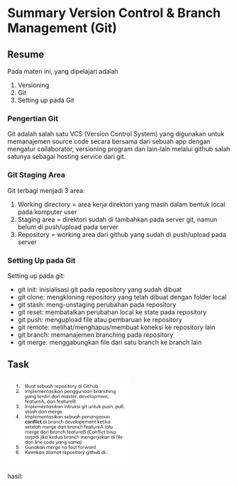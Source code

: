 # Summary Version Control & Branch Management (Git)

## Resume
Pada materi ini, yang dipelajari adalah
1. Versioning
2. Git
3. Setting up pada Git

### Pengertian Git
Git adalah salah satu VCS (Version Control System) yang digunakan untuk memanajemen source code secara bersama dari sebuah app dengan mengatur collaborator, versioning program dan lain-lain melalui github salah satunya sebagai hosting service dari git.

### Git Staging Area
Git terbagi menjadi 3 area:
1) Working directory = area kerja direktori yang masih dalam bentuk local pada komputer user
2) Staging area = direktori sudah di tambahkan pada server git, namun belum di push/upload pada server
3) Repository = working area dari github yang sudah di push/upload pada server

### Setting Up pada Git
Setting up pada git:
- git init: inisialisasi git pada repository yang sudah dibuat
- git clone: mengkloning repository yang telah dibuat dengan folder local
- git stash: meng-unstaging perubahan pada repository
- git reset: membatalkan perubahan local ke state pada repository
- git push: mengupload file atau pembaruan ke repository
- git remote: melihat/menghapus/membuat koneksi ke repository lain
- git branch: memanajemen branching pada repository
- git merge: menggabungkan file dari satu branch ke branch lain

## Task
![tugas](./screenshots/Tugas.PNG)

hasil: